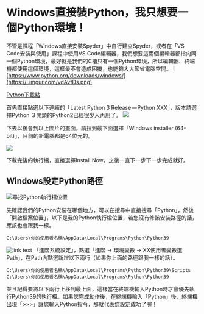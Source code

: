 # Windows直接裝Python，我只想要一個Python環境！
不管是課程「Windows直接安裝Spyder」中自行建立Spyder，或者在「VS Code安裝與使用」課程中使用VS Code編輯器，我們想要這兩個編輯器都指向同一個Python環境，最好就是我們的C槽只有一個Python環境，所以編輯器、終端機都使用這個環境，這樣最不會造成困擾，也能夠大大節省電腦空間。
![https://www.python.org/downloads/windows/](https://i.imgur.com/vdAvfDs.png)

[Python下載點](https://www.python.org/downloads/windows/)

首先直接點選以下連結的「Latest Python 3 Release — Python XXX」，版本請選擇Python ３開頭的Python2已經很少人再用了。
![](https://i.imgur.com/FR5Eto9.png)

下去以後會到以上圖片的畫面，請拉到最下面選擇「Windows installer (64-bit)」，目前的新電腦都是64位元的。

![](https://i.imgur.com/DD5ouDJ.png)

下載完後的執行檔，直接選擇Install Now，之後一直下一步下一步完成就好。

## Windows設定Python路徑
![尋找Python執行檔位置](https://media.giphy.com/media/lPWOtdU3qynDwDov8Z/giphy.gif)

先確認我們的Python安裝在哪個地方，可以在搜尋中直接搜尋「Python」，然後「開啟檔案位置」，以下是我的Python執行檔位置，若您沒有修該安裝路徑的話，應該也會跟我一樣。

```
C:\Users\你的使用者名稱\AppData\Local\Programs\Python\Python39
```
![link text](https://cdn-images-1.medium.com/max/1080/1*iBfi3ldoIqHuFw8P7_Hgrw.gif)
「進階系統設定」，點選「進階 -> 環境變數 -> XX使用者變數選Path」，在Path內點選新增以下兩行（如果你上面的路徑跟我一樣的話）。

```
C:\Users\你的使用者名稱\AppData\Local\Programs\Python\Python39\Scripts
C:\Users\你的使用者名稱\AppData\Local\Programs\Python\Python39
```
並且記得要將以下兩行上移到最上面，這樣當在終端機輸入Python時才會優先執行Python39的執行檔。如果您完成動作後，在終端機輸入「Python」後，終端機出現「>>>」讓您輸入Python指令，那就代表您設定成功了喔！
